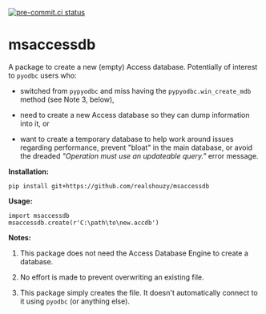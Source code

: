 [![pre-commit.ci status](https://results.pre-commit.ci/badge/github/realshouzy/msaccessdb/master.svg)](https://results.pre-commit.ci/latest/github/realshouzy/msaccessdb/master)

# msaccessdb

A package to create a new (empty) Access database.
Potentially of interest to `pyodbc` users who:

- switched from `pypyodbc` and miss having the `pypyodbc.win_create_mdb` method (see Note 3, below),

- need to create a new Access database so they can dump information into it, or

- want to create a temporary database to help work around issues regarding performance, prevent "bloat" in the
main database, or avoid the dreaded *"Operation must use an updateable query."* error message.

**Installation:**

    pip install git+https://github.com/realshouzy/msaccessdb

**Usage:**

    import msaccessdb
    msaccessdb.create(r'C:\path\to\new.accdb')

**Notes:**

1. This package does not need the Access Database Engine to create a database.

2. No effort is made to prevent overwriting an existing file.

3. This package simply creates the file. It doesn't automatically connect to it using `pyodbc` (or anything else).
